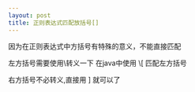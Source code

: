 ```yaml
---
layout: post
title: 正则表达式匹配放括号[]
---
```


因为在正则表达式中方括号有特殊的意义，不能直接匹配

左方括号需要使用\转义一下
在java中使用 \\[  匹配左方括号

右方括号不必转义,直接用 ] 就可以了